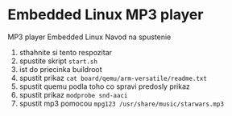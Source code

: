 # Embedded Linux MP3 player

MP3 player Embedded Linux
Navod na spustenie

1. sthahnite si tento respozitar
2. spustite skript ```start.sh```
3. ist do priecinka buildroot
4. spustit prikaz ```cat board/qemu/arm-versatile/readme.txt```
5. spustit quemu podla toho co spravi predosly prikaz
6. spustit prikaz ```modprobe snd-aaci```
7. spustit mp3 pomocou ```mpg123 /usr/share/music/starwars.mp3```
